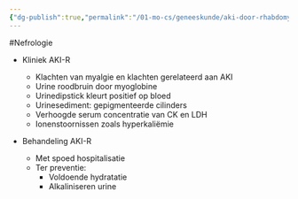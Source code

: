 ```yaml
---
{"dg-publish":true,"permalink":"/01-mo-cs/geneeskunde/aki-door-rhabdomyolyse/","noteIcon":"","created":"2024-11-24T10:56:52.817+01:00","updated":"2024-12-29T13:58:43.458+01:00"}
---
```


#Nefrologie 

- Kliniek AKI-R
    - Klachten van myalgie en klachten gerelateerd aan AKI
    - Urine roodbruin door myoglobine
    - Urinedipstick kleurt positief op bloed
    - Urinesediment: gepigmenteerde cilinders
    - Verhoogde serum concentratie van CK en LDH
    - Ionenstoornissen zoals hyperkaliëmie


- Behandeling AKI-R
    - Met spoed hospitalisatie
    - Ter preventie:
        - Voldoende hydratatie
        - Alkaliniseren urine